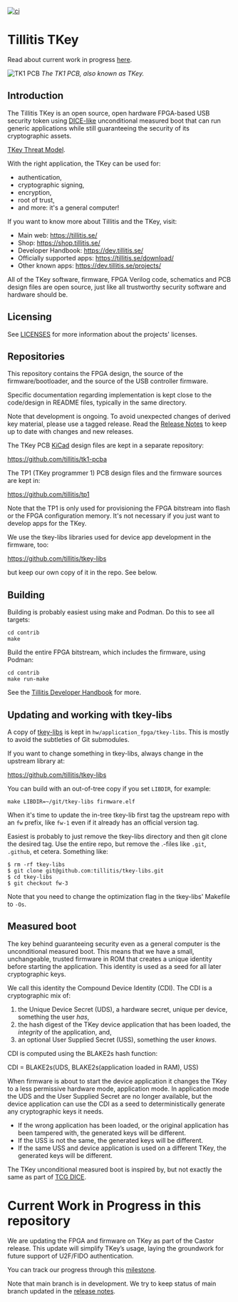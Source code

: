 [![ci](https://github.com/tillitis/tillitis-key1/actions/workflows/ci.yaml/badge.svg?branch=main&event=push)](https://github.com/tillitis/tillitis-key1/actions/workflows/ci.yaml)

# Tillitis TKey

Read about current work in progress
[here](#current-work-in-progress-in-this-repository).

![TK1 PCB](doc/images/tkey-open-lid.png) *The TK1 PCB, also known as
TKey.*

## Introduction

The Tillitis TKey is an open source, open hardware FPGA-based USB
security token using
[DICE-like](https://trustedcomputinggroup.org/work-groups/dice-architectures/)
unconditional measured boot that can run generic applications while
still guaranteeing the security of its cryptographic assets.

[TKey Threat Model](doc/threat_model/threat_model.md).

With the right application, the TKey can be used for:

- authentication,
- cryptographic signing,
- encryption,
- root of trust,
- and more: it's a general computer!

If you want to know more about Tillitis and the TKey, visit:

- Main web: <https://tillitis.se/>
- Shop: <https://shop.tillitis.se/>
- Developer Handbook: <https://dev.tillitis.se/>
- Officially supported apps: <https://tillitis.se/download/>
- Other known apps: <https://dev.tillitis.se/projects/>

All of the TKey software, firmware, FPGA Verilog code, schematics and
PCB design files are open source, just like all trustworthy security
software and hardware should be.

## Licensing

See [LICENSES](./LICENSES/README.md) for more information about
the projects' licenses.

## Repositories

This repository contains the FPGA design, the source of the
firmware/bootloader, and the source of the USB controller firmware.

Specific documentation regarding implementation is kept close to the
code/design in README files, typically in the same directory.

Note that development is ongoing. To avoid unexpected changes of
derived key material, please use a tagged release. Read the [Release
Notes](doc/release_notes.md) to keep up to date with changes and new
releases.

The TKey PCB [KiCad](https://www.kicad.org/) design files are kept in
a separate repository:

<https://github.com/tillitis/tk1-pcba>

The TP1 (TKey programmer 1) PCB design files and the firmware sources
are kept in:

<https://github.com/tillitis/tp1>

Note that the TP1 is only used for provisioning the FPGA bitstream
into flash or the FPGA configuration memory. It's not necessary if you
just want to develop apps for the TKey.

We use the tkey-libs libraries used for device app development in the
firmware, too:

https://github.com/tillitis/tkey-libs

but keep our own copy of it in the repo. See below.

## Building

Building is probably easiest using make and Podman. Do this to see all
targets:

```
cd contrib
make
```

Build the entire FPGA bitstream, which includes the firmware, using
Podman:

```
cd contrib
make run-make
```

See the [Tillitis Developer Handbook](https://dev.tillitis.se) for
more.

## Updating and working with tkey-libs

A copy of [tkey-libs](https://github.com/tillitis/tkey-libs) is kept
in `hw/application_fpga/tkey-libs`. This is mostly to avoid the
subtleties of Git submodules.

If you want to change something in tkey-libs, always change in the
upstream library at:

https://github.com/tillitis/tkey-libs

You can build with an out-of-tree copy if you set `LIBDIR`, for
example:

```
make LIBDIR=~/git/tkey-libs firmware.elf
```

When it's time to update the in-tree tkey-lib first tag the upstream
repo with an `fw` prefix, like `fw-1` even if it already has an
official version tag.

Easiest is probably to just remove the tkey-libs directory and then
git clone the desired tag. Use the entire repo, but remove the .-files
like `.git`, `.github`, et cetera. Something like:

```
$ rm -rf tkey-libs
$ git clone git@github.com:tillitis/tkey-libs.git
$ cd tkey-libs
$ git checkout fw-3
```

Note that you need to change the optimization flag in the tkey-libs'
Makefile to `-Os`.

## Measured boot

The key behind guaranteeing security even as a general computer is the
unconditional measured boot. This means that we have a small,
unchangeable, trusted firmware in ROM that creates a unique identity
before starting the application. This identity is used as a seed for
all later cryptographic keys.

We call this identity the Compound Device Identity (CDI). The CDI is a
cryptographic mix of:

1. the Unique Device Secret (UDS), a hardware secret, unique per
   device, something the user *has*,
2. the hash digest of the TKey device application that has been
  loaded, the *integrity* of the application, and,
3. an optional User Supplied Secret (USS), something the user *knows*.

CDI is computed using the BLAKE2s hash function:

CDI = BLAKE2s(UDS, BLAKE2s(application loaded in RAM), USS)

When firmware is about to start the device application it changes the
TKey to a less permissive hardware mode, application mode. In
application mode the UDS and the User Supplied Secret are no longer
available, but the device application can use the CDI as a seed to
deterministically generate any cryptographic keys it needs.

- If the wrong application has been loaded, or the original
  application has been tampered with, the generated keys will be
  different.
- If the USS is not the same, the generated keys will be different.
- If the same USS and device application is used on a different TKey,
  the generated keys will be different.

The TKey unconditional measured boot is inspired by, but not exactly
the same as part of [TCG
DICE](https://trustedcomputinggroup.org/work-groups/dice-architectures/).

# Current Work in Progress in this repository

We are updating the FPGA and firmware on TKey as part of the Castor
release. This update will simplify TKey’s usage, laying the groundwork
for future support of U2F/FIDO authentication.

You can track our progress through this
[milestone](https://github.com/tillitis/tillitis-key1/milestone/1).

Note that main branch is in development. We try to keep status of main
branch updated in the [release notes](/doc/release_notes.md#upcoming-release-castor).
